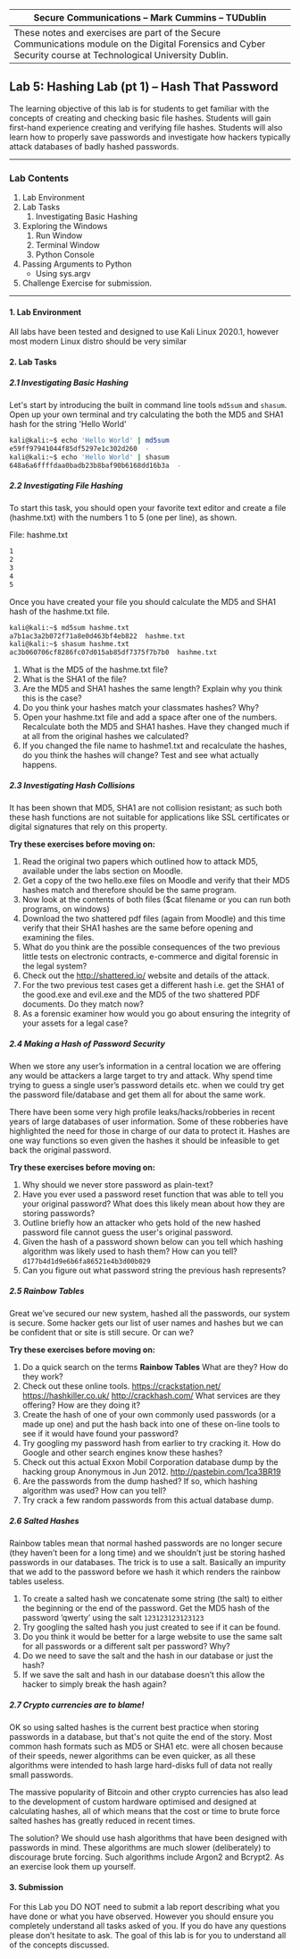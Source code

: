 | Secure Communications – Mark Cummins – TUDublin | 
| ------ | 
|These notes and exercises are part of the Secure Communications module on the Digital Forensics and Cyber Security course at Technological University Dublin. |




## Lab 5: Hashing Lab (pt 1) – Hash That Password

The learning objective of this lab is for students to get familiar with the concepts of creating and checking basic file hashes. Students will gain first-hand experience creating and verifying file hashes. Students will also learn how to properly save passwords and investigate how hackers typically attack databases of badly hashed passwords.

___

### Lab Contents

1. Lab Environment
2. Lab Tasks
    1. Investigating Basic Hashing
3. Exploring the Windows
    1. Run Window
    2. Terminal Window
    3. Python Console
4. Passing Arguments to Python
    - Using sys.argv
6. Challenge Exercise for submission.

___

#### 1. Lab Environment

All labs have been tested and designed to use Kali Linux 2020.1, however most modern Linux distro should be very similar

#### 2. Lab Tasks

##### 2.1 Investigating Basic Hashing
Let's start by introducing the built in command line tools `md5sum` and `shasum`. Open up your own terminal and try calculating the both the MD5 and SHA1 hash for the string 'Hello World' 

```bash
kali@kali:~$ echo 'Hello World' | md5sum
e59ff97941044f85df5297e1c302d260  -                    
kali@kali:~$ echo 'Hello World' | shasum                
648a6a6ffffdaa0badb23b8baf90b6168dd16b3a  - 
```

##### 2.2 Investigating File Hashing
To start this task, you should open your favorite text editor and create a file (hashme.txt) with the numbers 1 to 5 (one per line), as shown.

File: hashme.txt  
``` markdown
1  
2  
3  
4  
5  
```

Once you have created your file you should calculate the MD5 and SHA1 hash of the hashme.txt file. 

```bash
kali@kali:~$ md5sum hashme.txt
a7b1ac3a2b072f71a8e0d463bf4eb822  hashme.txt
kali@kali:~$ shasum hashme.txt
ac3b060706cf8286fc07d015ab85df7375f7b7b0  hashme.txt
```

1. What is the MD5 of the hashme.txt file?
2. What is the SHA1 of the file?
3. Are the MD5 and SHA1 hashes the same length? Explain why you think this is the case?
4. Do you think your hashes match your classmates hashes? Why?
5. Open your hashme.txt file and add a space after one of the numbers. Recalculate both the MD5 and SHA1 hashes. Have they changed much if at all from the original hashes we calculated?
6. If you changed the file name to hashme1.txt and recalculate the hashes, do you think the hashes will change? Test and see what actually happens.


##### 2.3 Investigating Hash Collisions

It has been shown that MD5, SHA1 are not collision resistant; as such both these hash functions are not suitable for applications like SSL certificates or digital signatures that rely on this property.

**Try these exercises before moving on:**
1. Read the original two papers which outlined how to attack MD5, available under the labs section on Moodle.
2. Get a copy of the two hello.exe files on Moodle and verify that their MD5 hashes match and therefore should be the same program.  
3. Now look at the contents of both files ($cat filename or you can run both programs, on windows)
4. Download the two shattered pdf files (again from Moodle) and this time verify that their SHA1 hashes are the same before opening and examining the files.
5. What do you think are the possible consequences of the two previous little tests on electronic contracts, e-commerce and digital forensic in the legal system?
6. Check out the http://shattered.io/ website and details of the attack.
7. For the two previous test cases get a different hash i.e. get the SHA1 of the good.exe and evil.exe and the MD5 of the two shattered PDF documents. Do they match now?
8. As a forensic examiner how would you go about ensuring the integrity of your assets for a legal case?


##### 2.4 Making a Hash of Password Security
When we store any user’s information in a central location we are offering any would be attackers a large target to try and attack. Why spend time trying to guess a single user’s password details etc. when we could try get the password file/database and get them all for about the same work.

There have been some very high profile leaks/hacks/robberies in recent years of large databases of user information. Some of these robberies have highlighted the need for those in charge of our data to protect it. Hashes are one way functions so even given the hashes it should be infeasible to get back the original password.

**Try these exercises before moving on:**
1. Why should we never store password as plain-text?
2. Have you ever used a password reset function that was able to tell you your original password? What does this likely mean about how they are storing passwords?
3. Outline briefly how an attacker who gets hold of the new hashed password file cannot guess the user's original password.
4. Given the hash of a password shown below can you tell which hashing algorithm was likely used to hash them? How can you tell?
`d177b4d1d9e6b6fa86521e4b3d00b029`
5. Can you figure out what password string the previous hash represents?


##### 2.5 Rainbow Tables
Great we’ve secured our new system, hashed all the passwords, our system is secure. Some hacker gets our list of user names and hashes but we can be confident that or site is still secure. Or can we?

**Try these exercises before moving on:**
1. Do a quick search on the terms **Rainbow Tables** What are they? How do they work?
2. Check out these online tools.
https://crackstation.net/
https://hashkiller.co.uk/
http://crackhash.com/
What services are they offering? How are they doing it?
3. Create the hash of one of your own commonly used passwords (or a made up one) and put the hash back into one of these on-line tools to see if it would have found your password?
4. Try googling my password hash from earlier to try cracking it. How do Google and other search engines know these hashes?
5. Check out this actual Exxon Mobil Corporation database dump by the hacking group Anonymous in Jun 2012.
http://pastebin.com/1ca3BR19
6. Are the passwords from the dump hashed? If so, which hashing algorithm was used? How can you tell?
7. Try crack a few random passwords from this actual database dump.


##### 2.6 Salted Hashes
Rainbow tables mean that normal hashed passwords are no longer secure (they haven’t been for a long time) and we shouldn’t just be storing hashed passwords in our databases. The trick is to use a salt. Basically an impurity that we add to the password before we hash it which renders the rainbow tables useless.


1. To create a salted hash we concatenate some string (the salt) to either the beginning or the end of the
password. Get the MD5 hash of the password ’qwerty’ using the salt `123123123123123`
2. Try googling the salted hash you just created to see if it can be found.
3. Do you think it would be better for a large website to use the same salt for all passwords or a different salt per password? Why?
4. Do we need to save the salt and the hash in our database or just the hash?
5. If we save the salt and hash in our database doesn’t this allow the hacker to simply break the hash again?

##### 2.7 Crypto currencies are to blame!

OK so using salted hashes is the current best practice when storing passwords in a database, but that's not quite the end of the story. Most common hash formats such as MD5 or SHA1 etc. were all chosen because of their speeds, newer algorithms can be even quicker, as all these algorithms were intended to hash large hard-disks full of data not really small passwords. 

The massive popularity of Bitcoin and other crypto currencies has also lead to the development of custom hardware optimised and designed at calculating hashes, all of which means that the cost or time to brute force salted hashes has greatly reduced in recent times.

The solution? We should use hash algorithms that have been designed with passwords in mind. These algorithms are much slower (deliberately) to discourage brute forcing. Such algorithms include Argon2 and Bcrypt2. As an exercise look them up yourself.


#### 3. Submission
For this Lab you DO NOT need to submit a lab report describing what you have done or what you have observed. However you should ensure you completely understand all tasks asked of you. If you do have
any questions please don’t hesitate to ask. The goal of this lab is for you to understand all of the concepts discussed.
